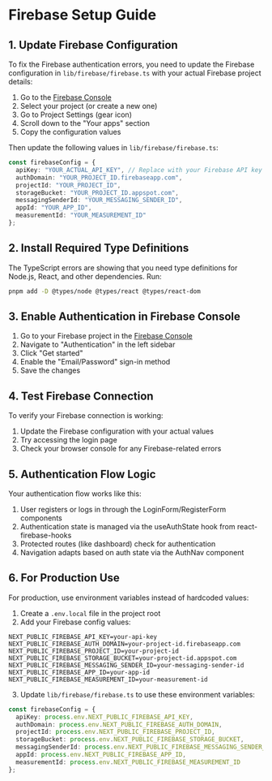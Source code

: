 # Firebase Setup Guide

## 1. Update Firebase Configuration

To fix the Firebase authentication errors, you need to update the Firebase configuration in `lib/firebase/firebase.ts` with your actual Firebase project details:

1. Go to the [Firebase Console](https://console.firebase.google.com/)
2. Select your project (or create a new one)
3. Go to Project Settings (gear icon)
4. Scroll down to the "Your apps" section
5. Copy the configuration values

Then update the following values in `lib/firebase/firebase.ts`:

```typescript
const firebaseConfig = {
  apiKey: "YOUR_ACTUAL_API_KEY", // Replace with your Firebase API key
  authDomain: "YOUR_PROJECT_ID.firebaseapp.com",
  projectId: "YOUR_PROJECT_ID",
  storageBucket: "YOUR_PROJECT_ID.appspot.com",
  messagingSenderId: "YOUR_MESSAGING_SENDER_ID",
  appId: "YOUR_APP_ID",
  measurementId: "YOUR_MEASUREMENT_ID"
};
```

## 2. Install Required Type Definitions

The TypeScript errors are showing that you need type definitions for Node.js, React, and other dependencies. Run:

```bash
pnpm add -D @types/node @types/react @types/react-dom
```

## 3. Enable Authentication in Firebase Console

1. Go to your Firebase project in the [Firebase Console](https://console.firebase.google.com/)
2. Navigate to "Authentication" in the left sidebar
3. Click "Get started"
4. Enable the "Email/Password" sign-in method
5. Save the changes

## 4. Test Firebase Connection

To verify your Firebase connection is working:

1. Update the Firebase configuration with your actual values
2. Try accessing the login page
3. Check your browser console for any Firebase-related errors

## 5. Authentication Flow Logic

Your authentication flow works like this:

1. User registers or logs in through the LoginForm/RegisterForm components
2. Authentication state is managed via the useAuthState hook from react-firebase-hooks
3. Protected routes (like dashboard) check for authentication
4. Navigation adapts based on auth state via the AuthNav component

## 6. For Production Use

For production, use environment variables instead of hardcoded values:

1. Create a `.env.local` file in the project root
2. Add your Firebase config values:

```
NEXT_PUBLIC_FIREBASE_API_KEY=your-api-key
NEXT_PUBLIC_FIREBASE_AUTH_DOMAIN=your-project-id.firebaseapp.com
NEXT_PUBLIC_FIREBASE_PROJECT_ID=your-project-id
NEXT_PUBLIC_FIREBASE_STORAGE_BUCKET=your-project-id.appspot.com
NEXT_PUBLIC_FIREBASE_MESSAGING_SENDER_ID=your-messaging-sender-id
NEXT_PUBLIC_FIREBASE_APP_ID=your-app-id
NEXT_PUBLIC_FIREBASE_MEASUREMENT_ID=your-measurement-id
```

3. Update `lib/firebase/firebase.ts` to use these environment variables:

```typescript
const firebaseConfig = {
  apiKey: process.env.NEXT_PUBLIC_FIREBASE_API_KEY,
  authDomain: process.env.NEXT_PUBLIC_FIREBASE_AUTH_DOMAIN,
  projectId: process.env.NEXT_PUBLIC_FIREBASE_PROJECT_ID,
  storageBucket: process.env.NEXT_PUBLIC_FIREBASE_STORAGE_BUCKET,
  messagingSenderId: process.env.NEXT_PUBLIC_FIREBASE_MESSAGING_SENDER_ID,
  appId: process.env.NEXT_PUBLIC_FIREBASE_APP_ID,
  measurementId: process.env.NEXT_PUBLIC_FIREBASE_MEASUREMENT_ID
};
```
